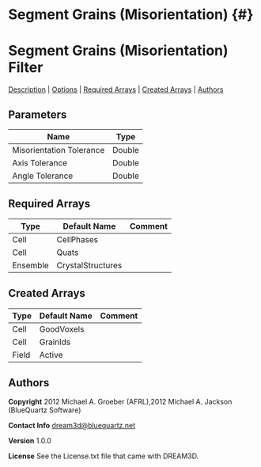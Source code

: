 
Segment Grains (Misorientation) {#}
======
<h1 class="pHeading1">Segment Grains (Misorientation) Filter</h1>
<p class="pCellBody">
<a href="../Filters/SegmentBetaGrains.html#wp2">Description</a>
| <a href="../Filters/SegmentBetaGrains.html#wp3">Options</a>
| <a href="../Filters/SegmentBetaGrains.html#wp4">Required Arrays</a>
| <a href="../Filters/SegmentBetaGrains.html#wp5">Created Arrays</a>
| <a href="../Filters/SegmentBetaGrains.html#wp1">Authors</a> 

## Parameters ##

| Name | Type |
|------|------|
| Misorientation Tolerance | Double |
| Axis Tolerance | Double |
| Angle Tolerance | Double |

## Required Arrays ##

| Type | Default Name | Comment |
|------|--------------|---------|
| Cell | CellPhases |  |
| Cell | Quats |  |
| Ensemble | CrystalStructures |  |

## Created Arrays ##
| Type | Default Name | Comment |
|------|--------------|---------|
| Cell | GoodVoxels |  |
| Cell | GrainIds |  |
| Field | Active |  |

## Authors ##

**Copyright** 2012 Michael A. Groeber (AFRL),2012 Michael A. Jackson (BlueQuartz Software)

**Contact Info** dream3d@bluequartz.net

**Version** 1.0.0

**License**  See the License.txt file that came with DREAM3D.



